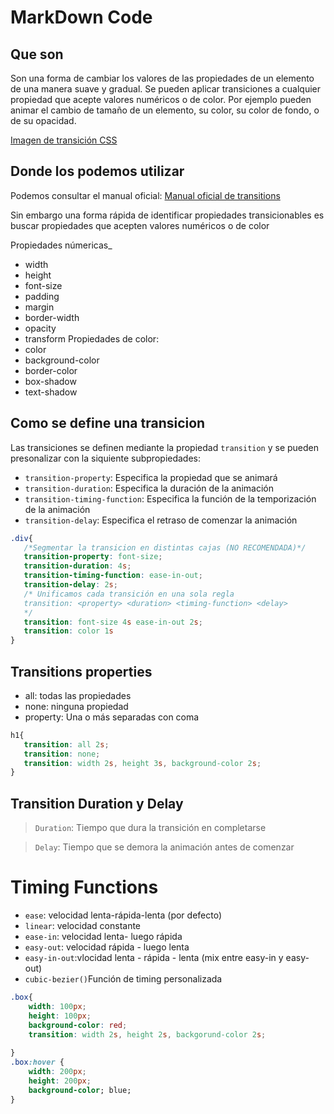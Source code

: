 # MarkDown Code
<!--Para H1 solo una almohadilla-->
## Que son
<!--Para H2 2 almohadillas-->
Son una forma de cambiar los valores de las propiedades de un elemento de una manera suave y gradual. Se pueden aplicar transiciones a cualquier propiedad que acepte valores numéricos o de color. Por ejemplo pueden animar el cambio de tamaño de un elemento, su color, su color de fondo, o de su opacidad.


[Imagen de transición CSS](https://miro.medium.com/v2/resize:fit:900/1*VuMygHWOfgpnouwUWjNhQA.png)

<!--Para poner una imagen ponemos un link y lo hacemos con dos corchetes donde ponemos el titulo del link y al lado ponemos paréntesis donde ponemos la URL-->

## Donde los podemos utilizar

Podemos consultar el manual oficial:
[Manual oficial de transitions](https://developer.mozilla.org/en-US/docs/Web/CSS/transition)

Sin embargo una forma rápida de identificar propiedades transicionables es buscar propiedades que acepten valores numéricos o de color

Propiedades númericas_ 
- width
- height
- font-size
- padding
- margin 
- border-width 
- opacity
- transform
Propiedades de color:
- color
- background-color
- border-color
- box-shadow
- text-shadow
  
## Como se define una transicion 
Las transiciones se definen mediante la propiedad `transition` y se pueden presonalizar con la siquiente subpropiedades:

- `transition-property`: Especifica la propiedad que se animará 
- `transition-duration`: Especifica la duración de la animación
- `transition-timing-function`: Especifica la función de la temporización de la animación 
- `transition-delay`: Especifica el retraso de comenzar la animación

<!--Esto sirve para hacer un cuadrado donde poner código poniendolo entre 2 conjuntos de 3 backticks y se le pone el tipo de codigo a la derecha -->


``` css
.div{
   /*Segmentar la transicion en distintas cajas (NO RECOMENDADA)*/ 
   transition-property: font-size;
   transition-duration: 4s;
   transition-timing-function: ease-in-out;
   transition-delay: 2s;
   /* Unificamos cada transición en una sola regla
   transition: <property> <duration> <timing-function> <delay>
   */
   transition: font-size 4s ease-in-out 2s;
   transition: color 1s
}
```
## Transitions properties
- all: todas las propiedades
- none: ninguna propiedad 
- property: Una o más separadas con coma

``` css
h1{
   transition: all 2s;
   transition: none;
   transition: width 2s, height 3s, background-color 2s;
}
```
## Transition Duration y Delay 

> `Duration`: Tiempo que dura la transición en completarse


> `Delay`: Tiempo que se demora la animación antes de comenzar

# Timing Functions

- `ease`: velocidad lenta-rápida-lenta (por defecto)
- `linear`: velocidad constante
- `ease-in`: velocidad lenta- luego rápida
- `easy-out`: velocidad rápida - luego lenta 
- `easy-in-out`:vlocidad lenta - rápida - lenta (mix entre easy-in y easy-out)
- `cubic-bezier()`Función de timing personalizada

``` css
.box{
    width: 100px;
    height: 100px;
    background-color: red; 
    transition: width 2s, height 2s, backgorund-color 2s; 
    
}
.box:hover {
    width: 200px;
    height: 200px;
    background-color; blue;
}
```




